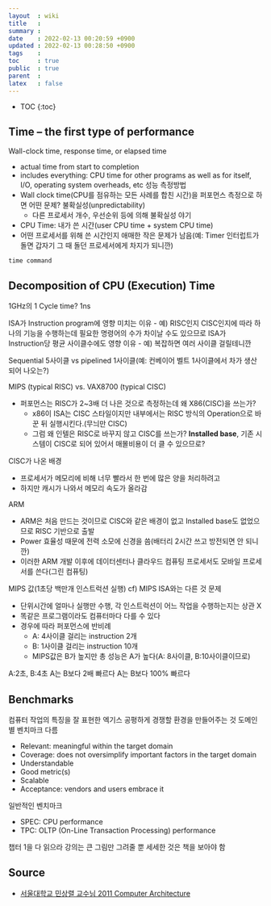 ```yaml
---
layout  : wiki
title   : 
summary : 
date    : 2022-02-13 00:20:59 +0900
updated : 2022-02-13 00:28:50 +0900
tags    : 
toc     : true
public  : true
parent  : 
latex   : false
---
```

* TOC
{:toc}

## Time – the first type of performance

Wall-clock time, response time, or elapsed time
-   actual time from start to completion
-   includes everything: CPU time for other programs as well as for itself, I/O, operating system overheads, etc
성능 측정방법
- Wall clock time(CPU를 점유하는 모든 사례를 합친 시간)을 퍼포먼스 측정으로 하면 어떤 문제? 불확실성(unpredictability)
	- 다른 프로세서 개수, 우선순위 등에 의해 불확실성 야기
- CPU Time: 내가 쓴 시간(user CPU time + system CPU time)
- 어떤 프로세서를 위해 쓴 시간인지 애매한 작은 문제가 남음(예: Timer 인터럽트가 돌면 갑자기 그 때 돌던 프로세서에게 차지가 되니깐)
```shell
time command
```

##  Decomposition of CPU (Execution) Time

1GHz의 1 Cycle time? 1ns

ISA가 Instruction program에 영향 미치는 이유 - 예) RISC인지 CISC인지에 따라 하나의 기능을 수행하는데 필요한 명령어의 수가 차이날 수도 있으므로
ISA가 Instruction당 평균 사이클수에도 영향 이유 - 예) 복잡하면 여러 사이클 걸릴테니깐

Sequential 5사이클 vs pipelined 1사이클(예: 컨베이어 벨트 1사이클에서 차가 생산되어 나오는?)

MIPS (typical RISC) vs. VAX8700 (typical CISC)
- 퍼포먼스는 RISC가 2~3배 더 나은 것으로 측정하는데 왜 X86(CISC)을 쓰는가?
	- x86이 ISA는 CISC 스타일이지만 내부에서는 RISC 방식의 Operation으로 바꾼 뒤 실행시킨다.(무늬만 CISC)
	- 그럼 왜 인텔은 RISC로 바꾸지 않고 CISC를 쓰는가? **Installed base**, 기존 시스템이 CISC로 되어 있어서 매몰비용이 더 클 수 있으므로?

CISC가 나온 배경
- 프로세서가 메모리에 비해 너무 빨라서 한 번에 많은 양을 처리하려고
- 하지만 캐시가 나와서 메모리 속도가 올라감

ARM
- ARM은 처음 만드는 것이므로 CISC와 같은 배경이 없고 Installed base도 없었으므로 RISC 기반으로 출발
- Power 효율성 때문에 전력 소모에 신경을 씀(배터리 2시간 쓰고 방전되면 안 되니깐)
- 이러한 ARM 개발 이후에 데이터센터나 클라우드 컴퓨팅 프로세서도 모바일 프로세서를 쓴다(그린 컴퓨팅)

MIPS 값(1초당 백만개 인스트럭션 실행) cf) MIPS ISA와는 다른 것
문제
- 단위시간에 얼마나 실행만 수행, 각 인스트럭션이 어느 작업을 수행하는지는 상관 X
- 똑같은 프로그램이라도 컴퓨터마다 다를 수 있다
- 경우에 따라 퍼포먼스에 반비례
	- A: 4사이클 걸리는 instruction 2개
	- B: 1사이클 걸리는 instruction 10개
	- MIPS값은 B가 높지만 총 성능은 A가 높다(A: 8사이클, B:10사이클이므로)
 
A:2초, B:4초
A는 B보다 2배 빠르다
A는 B보다 100% 빠르다

## Benchmarks
컴퓨터 작업의 특징을 잘 표현한 엑기스
공평하게 경쟁할 환경을 만들어주는 것
도메인별 벤치마크 다름
- Relevant: meaningful within the target domain
- Coverage: does not oversimplify important factors in the target domain   
- Understandable  
- Good metric(s)  
- Scalable  
- Acceptance: vendors and users embrace it

일반적인 벤치마크
- SPEC: CPU performance   
- TPC: OLTP (On-Line Transaction Processing) performance

챕터 1을 다 읽으라
강의는 큰 그림만 그려줄 뿐 세세한 것은 책을 보아야 함

## Source

- [서울대학교 민상렬 교수님 2011 Computer Architecture](https://olc.kr/course/course_online_view.jsp?id=240)
